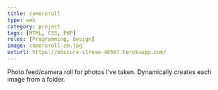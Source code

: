 ```yaml
---
title: cameraroll
type: web
category: project
tags: [HTML, CSS, PHP]
roles: [Programming, Design]
image: cameraroll-sm.jpg
exturl: https://obscure-stream-48507.herokuapp.com/
---
```

Photo feed/camera roll for photos I've taken. Dynamically creates each image from a folder.